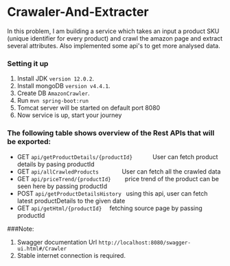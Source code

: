 # Crawaler-And-Extracter

In this problem, I am building a service which takes an input a product SKU (unique identifier for every product) and crawl the amazon page and extract several attributes. Also implemented some api's to get more analysed data.

### Setting it up
1. Install JDK `version 12.0.2`.
2. Install mongoDB `version v4.4.1`.
3. Create DB `AmazonCrawler`.
4. Run `mvn spring-boot:run`
5. Tomcat server will be started on default port 8080
6. Now service is up, start your journey


### The following table shows overview of the Rest APIs that will be exported:

- GET     `api/getProductDetails/{productId}      `	     User can fetch product details by pasing productId
- GET     `api/allCrawledProducts       `                User can fetch all the crawled data
- GET     `api/priceTrend/{productId}    `               price trend of the product can be seen here by passing productId
- POST    `api/getProductDetailsHistory `                using this api, user can fetch latest productDetails to the given date
- GET     `api/getHtml/{productId}  `                    fetching source page by passing productId

###Note:
1. Swagger documentation Url `http://localhost:8080/swagger-ui.html#/Crawler`
2. Stable internet connection is required.